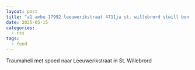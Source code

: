 ```yaml
---
layout: post
title: "a1 ambu 17992 leeuwerikstraat 4711ja st. willebrord stwill bon 72075"
date: 2025-05-15
categories: 
  - rss
tags: 
  - feed
---
```


Traumaheli met spoed naar Leeuwerikstraat in St. Willebrord

